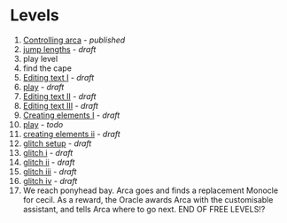 # Levels
1. [Controlling arca](sections/02-tutorial/01-control-arca.md) - *published*
1. [jump lengths](sections/02-tutorial/01-control-arca.md#level---jump-lengths) - *draft*
1. play level
1. find the cape
1. [Editing text I](sections/02-tutorial/03-editing-levels.md#level---editing-text-i) - *draft*
1. [play](sections/02-tutorial/03-editing-levels.md#level---play) - *draft*
1. [Editing text II](sections/02-tutorial/03-editing-levels.md#level---editing-text-ii) - *draft*
1. [Editing text III](sections/02-tutorial/03-editing-levels.md#level---editing-text-iii) - *draft*
1. [Creating elements I](sections/03-html-basics/02-html-anatomy.md#level---creating-elements-i) - *draft*
1. [play](02-html-anatomy.md#level---play-i) - *todo*
1. [creating elements ii](sections/03-html-basics/02-html-anatomy.md#level---creating-elements-ii) - *draft*
1. [glitch setup](sections/03-html-basics/02-html-anatomy.md#level---glitch-setup) - *draft*
1. [glitch i](sections/03-html-basics/02-html-anatomy.md#level---glitch-i) - *draft*
1. [glitch ii](sections/03-html-basics/02-html-anatomy.md#level---glitch-ii-iv) - *draft*
1. [glitch iii](sections/03-html-basics/02-html-anatomy.md#level---glitch-ii-iv) - *draft*
1. [glitch iv](sections/03-html-basics/02-html-anatomy.md#level---glitch-ii-iv) - *draft*
1. We reach ponyhead bay. Arca goes and finds a replacement Monocle for cecil. As a reward, the Oracle awards Arca with the customisable assistant, and tells Arca where to go next. END OF FREE LEVELS!?
